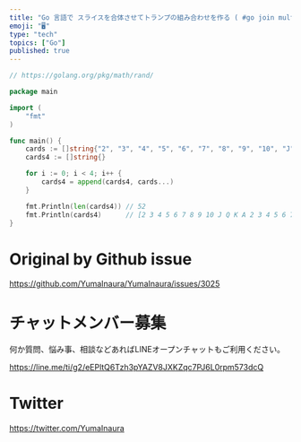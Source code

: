 ```yaml
---
title: "Go 言語で スライスを合体させてトランプの組み合わせを作る ( #go join multiple string slice n time"
emoji: "🖥"
type: "tech"
topics: ["Go"]
published: true
---
```


```go
// https://golang.org/pkg/math/rand/

package main

import (
	"fmt"
)

func main() {
	cards := []string{"2", "3", "4", "5", "6", "7", "8", "9", "10", "J", "Q", "K", "A"}
	cards4 := []string{}

	for i := 0; i < 4; i++ {
		cards4 = append(cards4, cards...)
	}

	fmt.Println(len(cards4)) // 52
	fmt.Println(cards4)      // [2 3 4 5 6 7 8 9 10 J Q K A 2 3 4 5 6 7 8 9 10 J Q K A 2 3 4 5 6 7 8 9 10 J Q K A 2 3 4 5 6 7 8 9 10 J Q K A]
}

```

# Original by Github issue

https://github.com/YumaInaura/YumaInaura/issues/3025








<!-- Update From Qiita API -->

# チャットメンバー募集


何か質問、悩み事、相談などあればLINEオープンチャットもご利用ください。

https://line.me/ti/g2/eEPltQ6Tzh3pYAZV8JXKZqc7PJ6L0rpm573dcQ





# Twitter


https://twitter.com/YumaInaura


<!-- Update From Qiita API -->


